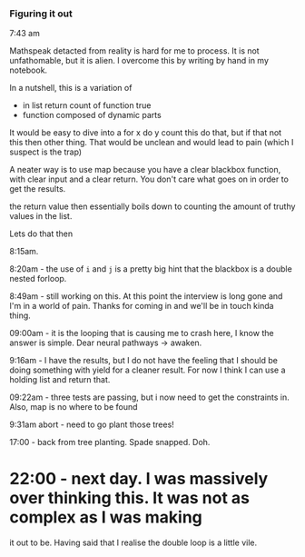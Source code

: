 ### Figuring it out

7:43 am

Mathspeak detacted from reality is hard for me to process. It is not unfathomable, but it is alien. I overcome this by writing by hand in my notebook.


In a nutshell, this is a variation of

* in list return count of function true
* function composed of dynamic parts

It would be easy to dive into a for x do y count this do that, but if that not this then other thing. That would be unclean and would lead to pain (which I suspect is the trap)

A neater way is to use map because you have a clear blackbox function, with clear input and a clear return. You don't care what goes on in order to get the results.

the return value then essentially boils down to counting the amount of truthy values in the list.

Lets do that then

8:15am.

8:20am - the use of `i` and `j` is a pretty big hint that the blackbox is a double nested forloop.

8:49am - still working on this. At this point the interview is long gone and I'm in a world of pain.  Thanks for coming in and we'll be in touch kinda thing.

09:00am - it is the looping that is causing me to crash here, I know the answer is simple. Dear neural pathways -> awaken.


9:16am - I have the results, but I do not have the feeling that I should be doing something with yield for a cleaner result. For now I think I can use a holding list and return that. 


09:22am - three tests are passing, but i now need to get the constraints in. Also, map is no where to be found


9:31am abort - need to go plant those trees!


17:00 - back from tree planting. Spade snapped. Doh.


# 22:00 - next day. I was massively over thinking this. It was not as complex as I was making
it out to be. Having said that I realise the double loop is a little vile.


